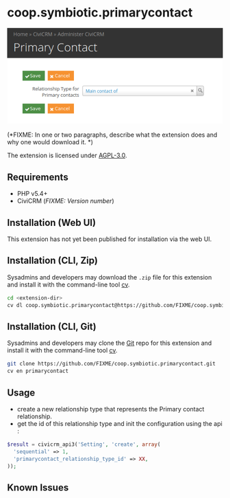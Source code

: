 # coop.symbiotic.primarycontact

![Screenshot](/images/screenshot.png)

(*FIXME: In one or two paragraphs, describe what the extension does and why one would download it. *)

The extension is licensed under [AGPL-3.0](LICENSE.txt).

## Requirements

* PHP v5.4+
* CiviCRM (*FIXME: Version number*)

## Installation (Web UI)

This extension has not yet been published for installation via the web UI.

## Installation (CLI, Zip)

Sysadmins and developers may download the `.zip` file for this extension and
install it with the command-line tool [cv](https://github.com/civicrm/cv).

```bash
cd <extension-dir>
cv dl coop.symbiotic.primarycontact@https://github.com/FIXME/coop.symbiotic.primarycontact/archive/master.zip
```

## Installation (CLI, Git)

Sysadmins and developers may clone the [Git](https://en.wikipedia.org/wiki/Git) repo for this extension and
install it with the command-line tool [cv](https://github.com/civicrm/cv).

```bash
git clone https://github.com/FIXME/coop.symbiotic.primarycontact.git
cv en primarycontact
```

## Usage

* create a new relationship type that represents the Primary contact relationship. 
* get the id of this relationship type and init the configuration using the api :

```php
$result = civicrm_api3('Setting', 'create', array(
  'sequential' => 1,
  'primarycontact_relationship_type_id' => XX, 
));
```

## Known Issues


